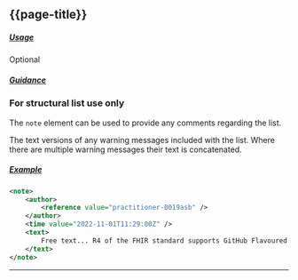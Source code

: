 ## {{page-title}}

<h5><ins>Usage</ins></h5>

<span class="mro-circle optional" title="Optional"></span> Optional

<h5><ins>Guidance</ins></h5>

### For structural list use only

The `note` element can be used to provide any comments regarding the list.

The text versions of any warning messages included with the list. Where there are multiple warning messages their text is concatenated.

<h5><ins>Example</ins></h5>

```xml
<note>
    <author>
        <reference value="practitioner-0019asb" />
    </author>
    <time value="2022-11-01T11:29:00Z" />
    <text>
        Free text... R4 of the FHIR standard supports GitHub Flavoured Markdown (GFM).
    </text>
</note>
```

---